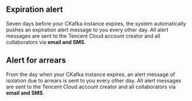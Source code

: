 ## Expiration alert
Seven days before your CKafka instance expires, the system automatically pushes an expiration alert message to you every other day. All alert messages are sent to the Tencent Cloud account creator and all collaborators via **email and SMS**.

## Alert for arrears
From the day when your CKafka instance expires, an alert message of isolation due to arrears is sent to you every other day. All alert messages are sent to the Tencent Cloud account creator and all collaborators via **email and SMS**.
